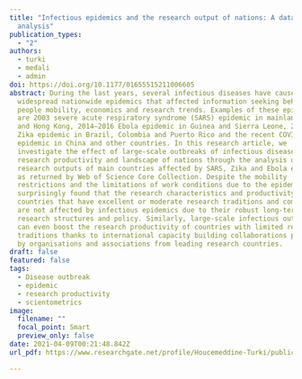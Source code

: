 ```yaml
---
title: "Infectious epidemics and the research output of nations: A data-driven
  analysis"
publication_types:
  - "2"
authors:
  - turki
  - medali
  - admin
doi: https://doi.org/10.1177/01655515211006605
abstract: During the last years, several infectious diseases have caused
  widespread nationwide epidemics that affected information seeking behaviours,
  people mobility, economics and research trends. Examples of these epidemics
  are 2003 severe acute respiratory syndrome (SARS) epidemic in mainland China
  and Hong Kong, 2014–2016 Ebola epidemic in Guinea and Sierra Leone, 2015–2016
  Zika epidemic in Brazil, Colombia and Puerto Rico and the recent COVID-19
  epidemic in China and other countries. In this research article, we
  investigate the effect of large-scale outbreaks of infectious diseases on the
  research productivity and landscape of nations through the analysis of the
  research outputs of main countries affected by SARS, Zika and Ebola epidemics
  as returned by Web of Science Core Collection. Despite the mobility
  restrictions and the limitations of work conditions due to the epidemics, we
  surprisingly found that the research characteristics and productivity of the
  countries that have excellent or moderate research traditions and communities
  are not affected by infectious epidemics due to their robust long-term
  research structures and policy. Similarly, large-scale infectious outbreaks
  can even boost the research productivity of countries with limited research
  traditions thanks to international capacity building collaborations provided
  by organisations and associations from leading research countries.
draft: false
featured: false
tags:
  - Disease outbreak
  - epidemic
  - research productivity
  - scientometrics
image:
  filename: ""
  focal_point: Smart
  preview_only: false
date: 2021-04-09T00:21:48.842Z
url_pdf: https://www.researchgate.net/profile/Houcemeddine-Turki/publication/350769312_Infectious_epidemics_and_the_research_output_of_nations_A_data-driven_analysis/links/6076d5eaf41f751f3235efe0/Infectious-epidemics-and-the-research-output-of-nations-A-data-driven-analysis.pdf

---
```


